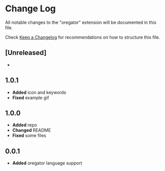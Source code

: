 # Change Log
All notable changes to the "oregator" extension will be documented in this file.

Check [Keep a Changelog](http://keepachangelog.com/) for recommendations on how to structure this file.

## [Unreleased]
- 

## 1.0.1
- **Added** icon and keywords 
- **Fixed** example gif

## 1.0.0
- **Added** repo
- **Changed** README
- **Fixed** some files

## 0.0.1
- **Added** oregator language support